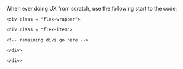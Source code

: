 When ever doing UX from scratch, use the following start to the code:

<style>
    
    .flex-wrapper {display: flex;flex-wrap: wrap;justify-content: space-between; align-items: center;}
    
    .flex-item {width: 32%;height: auto;}
    
</style>

    <div class = "flex-wrapper">

    <div class = "flex-item">

    <!-- remaining divs go here -->

    </div>

    </div>
